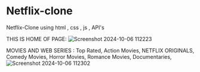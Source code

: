 # Netflix-clone 
Netflix-Clone using html , css , js , API's


THIS IS HOME OF PAGE:
![Screenshot 2024-10-06 112223](https://github.com/user-attachments/assets/a89cde3f-a2b4-4002-9958-7561c64d52ab)


MOVIES AND WEB SERIES :
Top Rated,
Action Movies,
NETFLIX ORIGINALS,
Comedy Movies,
Horror Movies,
Romance Movies,
Documentaries,
![Screenshot 2024-10-06 112302](https://github.com/user-attachments/assets/16cbb4d5-2293-4fa8-8e01-e5839c642c67)

